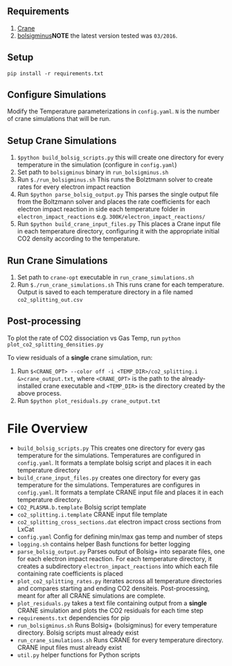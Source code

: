 
## Requirements
1. [Crane](https://github.com/lcpp-org/crane) 
2. [bolsigminus](http://www.bolsig.laplace.univ-tlse.fr/download.html)**NOTE** the latest version tested was `03/2016`.

## Setup
`pip install -r requirements.txt`

## Configure Simulations
Modify the Temperature parameterizations in `config.yaml`. `N` is the number
of crane simulations that will be run.

## Setup Crane Simulations
1. `$python build_bolsig_scripts.py` this will create one directory for
    every temperature in the simulation (configure in `config.yaml`)
2. Set path to `bolsigminus` binary in `run_bolsigminus.sh`
3. Run `$./run_bolsigminus.sh` This runs the Bolztmann solver to create rates
for every electron impact reaction
4. Run `$python parse_bolsig_output.py` This parses the single output file from the Boltzmann solver and places the rate coefficients for each electron impact reaction in side each temperature folder in `electron_impact_reactions` e.g. `300K/electron_impact_reactions/`
5. Run `$python build_crane_input_files.py` This places a Crane input
file in each temperature directory, configuring it with the appropriate
initial CO2 density according to the temperature.

## Run Crane Simulations
1. Set path to `crane-opt` executable in `run_crane_simulations.sh`
2. Run `$./run_crane_simulations.sh` This runs crane for each temperature. Output is saved to each temperature directory in a file named `co2_splitting_out.csv`

## Post-processing
To plot the rate of CO2 dissociation vs Gas Temp, run `python plot_co2_splitting_densities.py`

To view residuals of a **single** crane simulation, run:
1. Run `$<CRANE_OPT> --color off -i <TEMP_DIR>/co2_splitting.i &>crane_output.txt`, where `<CRANE_OPT>` is the path to the already-installed crane executable and `<TEMP_DIR>` is the directory created by the above process.
2. Run `$python plot_residuals.py crane_output.txt`



# File Overview
- `build_bolsig_scripts.py` This creates one directory for every gas temperature for the simulations. Temperatures are configured in `config.yaml`. It formats a template bolsig script and places it in each temperature directory
- `build_crane_input_files.py` creates one directory for every gas temperature for the simulations. Temperatures are configures in `config.yaml`. It formats a template CRANE input file and places it in each temperature directory.
- `CO2_PLASMA.b.template` Bolsig script template
- `co2_splitting.i.template` CRANE input file template
- `co2_splitting_cross_sections.dat` electron impact cross sections from LxCat
- `config.yaml` Config for defining min/max gas temp and number of steps
- `logging.sh` contains helper Bash functions for better logging
- `parse_bolsig_output.py` Parses output of Bolsig+ into separate files, one for each
electron impact reaction. For each temperature directory, it creates a subdirectory `electron_impact_reactions` into which each file containing rate coefficients is placed
- `plot_co2_splitting_rates.py` iterates across all temperature directories and compares starting and ending CO2 densiteis. Post-processing, meant for after all CRANE simulations are complete.
- `plot_residuals.py` takes a text file containing output from a **single** CRANE simulation and plots the CO2 residuals for each time step
- `requirements.txt` dependencies for pip
- `run_bolsigminus.sh` Runs Bolsig+ (bolsigminus) for every temperature directory. Bolsig scripts must already exist
- `run_crane_simulations.sh` Runs CRANE for every temperature directory. CRANE input files must already exist
- `util.py` helper functions for Python scripts
